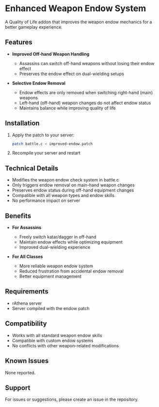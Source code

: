 # Enhanced Weapon Endow System

A Quality of Life addon that improves the weapon endow mechanics for a better gameplay experience.

## Features

- **Improved Off-hand Weapon Handling**
  - Assassins can switch off-hand weapons without losing their endow effect
  - Preserves the endow effect on dual-wielding setups
  
- **Selective Endow Removal**
  - Endow effects are only removed when switching right-hand (main) weapons
  - Left-hand (off-hand) weapon changes do not affect endow status
  - Maintains balance while improving quality of life

## Installation

1. Apply the patch to your server:
   ```bash
   patch battle.c < improved-endow.patch
   ```

2. Recompile your server and restart

## Technical Details

- Modifies the weapon endow check system in battle.c
- Only triggers endow removal on main-hand weapon changes
- Preserves endow status during off-hand equipment changes
- Compatible with all weapon types and endow skills
- No performance impact on server

## Benefits

- **For Assassins**
  - Freely switch katar/dagger in off-hand
  - Maintain endow effects while optimizing equipment
  - Improved dual-wielding experience

- **For All Classes**
  - More reliable weapon endow system
  - Reduced frustration from accidental endow removal
  - Better equipment management

## Requirements

- rAthena server
- Server compiled with the endow patch

## Compatibility

- Works with all standard weapon endow skills
- Compatible with custom endow systems
- No conflicts with other weapon-related modifications

## Known Issues

None reported.

## Support

For issues or suggestions, please create an issue in the repository. 